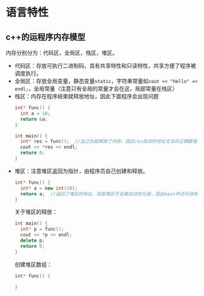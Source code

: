 # 语言特性
## c++的运程序内存模型

内存分别分为：代码区，全局区，栈区，堆区。

* 代码区：存放可执行二进制码，具有共享特性和只读特性，共享方便了程序被调度执行。
* 全局区：存放全局变量，静态变量`static`，字符串常量如`cout << "hello" << endl;`，全局常量（注意只有全局的常量才会在这，局部常量在栈区）
* 栈区：内存在程序结束就释放地址，因此下面程序会出现问题
  ```c++
  int* func() {
    int a = 10;
    return &a;  
  }

  int main() {
    int* res = func();  //这之后就释放了内存，因此res指向的地址无法将正确数值传回
    cout << *res << endl;
    return 0; 
  }
  ```
* 堆区：注意堆区返回为指针，由程序员自己创建和释放。
  ```c++
  int* func() {
    int* a = new int(10);
    return a;  //返回了堆区的地址，但是堆区不会被自动优化掉，因此main中访问该地址中的值是正确的
  }
  ```
  关于堆区的释放：
  ```c++
  int main() {
    int* p = func();
    cout << *p << endl;
    delete p;
    return 0;
  }
  ```
  创建堆区数组：
  ```c++
  int* func() {
    
  }
  ```
